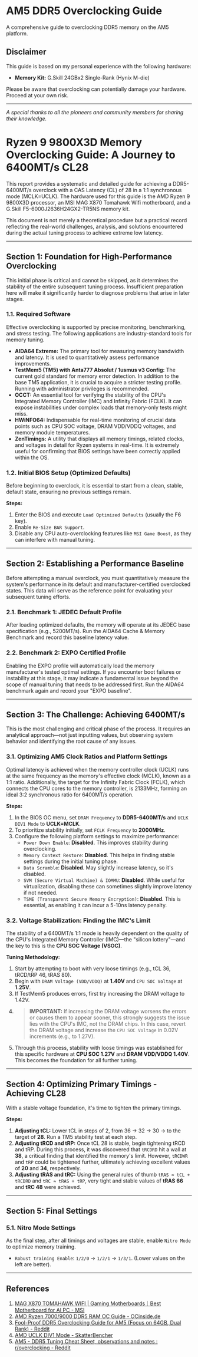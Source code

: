 # AM5 DDR5 Overclocking Guide

A comprehensive guide to overclocking DDR5 memory on the AM5 platform.

## Disclaimer

This guide is based on my personal experience with the following hardware:
* **Memory Kit:** G.Skill 24GBx2 Single-Rank (Hynix M-die)

Please be aware that overclocking can potentially damage your hardware. Proceed at your own risk.

---
*A special thanks to all the pioneers and community members for sharing their knowledge.*


# Ryzen 9 9800X3D Memory Overclocking Guide: A Journey to 6400MT/s CL28

This report provides a systematic and detailed guide for achieving a DDR5-6400MT/s overclock with a CAS Latency (CL) of 28 in a 1:1 synchronous mode (MCLK=UCLK). The hardware used for this guide is the AMD Ryzen 9 9800X3D processor, an MSI MAG X870 Tomahawk Wifi motherboard, and a G.Skill F5-6000J2636H24GX2-TR5NS memory kit.

This document is not merely a theoretical procedure but a practical record reflecting the real-world challenges, analysis, and solutions encountered during the actual tuning process to achieve extreme low latency.

---

## Section 1: Foundation for High-Performance Overclocking

This initial phase is critical and cannot be skipped, as it determines the stability of the entire subsequent tuning process. Insufficient preparation here will make it significantly harder to diagnose problems that arise in later stages.

### 1.1. Required Software

Effective overclocking is supported by precise monitoring, benchmarking, and stress testing. The following applications are industry-standard tools for memory tuning.

* **AIDA64 Extreme:** The primary tool for measuring memory bandwidth and latency. It is used to quantitatively assess performance improvements.
* **TestMem5 (TM5) with Anta777 Absolut / 1usmus v3 Config:** The current gold standard for memory error detection. In addition to the base TM5 application, it is crucial to acquire a stricter testing profile. Running with administrator privileges is recommended.
* **OCCT:** An essential tool for verifying the stability of the CPU's Integrated Memory Controller (IMC) and Infinity Fabric (FCLK). It can expose instabilities under complex loads that memory-only tests might miss.
* **HWiNFO64:** Indispensable for real-time monitoring of crucial data points such as CPU SOC voltage, DRAM VDD/VDDQ voltages, and memory module temperatures.
* **ZenTimings:** A utility that displays all memory timings, related clocks, and voltages in detail for Ryzen systems in real-time. It is extremely useful for confirming that BIOS settings have been correctly applied within the OS.

### 1.2. Initial BIOS Setup (Optimized Defaults)

Before beginning to overclock, it is essential to start from a clean, stable, default state, ensuring no previous settings remain.

**Steps:**
1.  Enter the BIOS and execute `Load Optimized Defaults` (usually the F6 key).
2.  Enable `Re-Size BAR Support`.
3.  Disable any CPU auto-overclocking features like `MSI Game Boost`, as they can interfere with manual tuning.

---

## Section 2: Establishing a Performance Baseline

Before attempting a manual overclock, you must quantitatively measure the system's performance in its default and manufacturer-certified overclocked states. This data will serve as the reference point for evaluating your subsequent tuning efforts.

### 2.1. Benchmark 1: JEDEC Default Profile

After loading optimized defaults, the memory will operate at its JEDEC base specification (e.g., 5200MT/s). Run the AIDA64 Cache & Memory Benchmark and record this baseline latency value.

### 2.2. Benchmark 2: EXPO Certified Profile

Enabling the EXPO profile will automatically load the memory manufacturer's tested optimal settings. If you encounter boot failures or instability at this stage, it may indicate a fundamental issue beyond the scope of manual tuning that needs to be addressed first. Run the AIDA64 benchmark again and record your "EXPO baseline".

---

## Section 3: The Challenge: Achieving 6400MT/s

This is the most challenging and critical phase of the process. It requires an analytical approach—not just inputting values, but observing system behavior and identifying the root cause of any issues.

### 3.1. Optimizing AM5 Clock Ratios and Platform Settings

Optimal latency is achieved when the memory controller clock (UCLK) runs at the same frequency as the memory's effective clock (MCLK), known as a 1:1 ratio. Additionally, the target for the Infinity Fabric Clock (FCLK), which connects the CPU cores to the memory controller, is 2133MHz, forming an ideal 3:2 synchronous ratio for 6400MT/s operation.

**Steps:**
1.  In the BIOS OC menu, set `DRAM Frequency` to **DDR5-6400MT/s** and `UCLK DIV1 Mode` to **UCLK=MCLK**.
2.  To prioritize stability initially, set `FCLK Frequency` to **2000MHz**.
3.  Configure the following platform settings to maximize performance:
    * `Power Down Enable`: **Disabled**. This improves stability during overclocking.
    * `Memory Context Restore`: **Disabled**. This helps in finding stable settings during the initial tuning phase.
    * `Data Scramble`: **Disabled**. May slightly increase latency, so it's disabled.
    * `SVM (Secure Virtual Machine) & IOMMU`: **Disabled**. While useful for virtualization, disabling these can sometimes slightly improve latency if not needed.
    * `TSME (Transparent Secure Memory Encryption)`: **Disabled**. This is essential, as enabling it can incur a 5-10ns latency penalty.

### 3.2. Voltage Stabilization: Finding the IMC's Limit

The stability of a 6400MT/s 1:1 mode is heavily dependent on the quality of the CPU's Integrated Memory Controller (IMC)—the "silicon lottery"—and the key to this is the **CPU SOC Voltage (VSOC)**.

**Tuning Methodology:**
1.  Start by attempting to boot with very loose timings (e.g., tCL 36, tRCD/tRP 46, tRAS 80).
2.  Begin with `DRAM Voltage (VDD/VDDQ)` at **1.40V** and `CPU SOC Voltage` at **1.25V**.
3.  If TestMem5 produces errors, first try increasing the DRAM voltage to 1.42V.
4.  > **IMPORTANT:** If increasing the DRAM voltage worsens the errors or causes them to appear sooner, this strongly suggests the issue lies with the CPU's IMC, not the DRAM chips. In this case, revert the DRAM voltage and increase the `CPU SOC Voltage` in 0.02V increments (e.g., to 1.27V).
5.  Through this process, stability with loose timings was established for this specific hardware at **CPU SOC 1.27V** and **DRAM VDD/VDDQ 1.40V**. This becomes the foundation for all further tuning.

---

## Section 4: Optimizing Primary Timings - Achieving CL28

With a stable voltage foundation, it's time to tighten the primary timings.

**Steps:**
1.  **Adjusting tCL:** Lower tCL in steps of 2, from 36 -> 32 -> 30 -> to the target of **28**. Run a TM5 stability test at each step.
2.  **Adjusting tRCD and tRP:** Once tCL 28 is stable, begin tightening tRCD and tRP. During this process, it was discovered that `tRCDRD` hit a wall at **38**, a critical finding that identified the memory's limit. However, `tRCDWR` and `tRP` could be tightened further, ultimately achieving excellent values of **20** and **34**, respectively.
3.  **Adjusting tRAS and tRC:** Using the general rules of thumb `tRAS ≈ tCL + tRCDRD` and `tRC ≈ tRAS + tRP`, very tight and stable values of **tRAS 66** and **tRC 48** were achieved.

---

## Section 5: Final Settings

### 5.1. Nitro Mode Settings

As the final step, after all timings and voltages are stable, enable `Nitro Mode` to optimize memory training.

* `Robust training Enable`: `1/2/0` -> `1/2/1` -> `1/3/1`. (Lower values on the left are better).

---
## References

1.  [MAG X870 TOMAHAWK WIFI | Gaming Motherboards｜Best Motherboard for AI PC - MSI](https://www.msi.com/Motherboard/MAG-X870-TOMAHAWK-WIFI)
2.  [AMD Ryzen 7000/9000 DDR5 RAM OC Guide - OCinside.de](https://www.ocinside.de/workshop_en/amd_ryzen_7000_9000_ddr5_oc_guide/3/)
3.  [Fool-Proof DDR5 Overclocking Guide for AM5 (Focus on 64GB, Dual Rank) - Reddit](https://www.reddit.com/r/overclocking/comments/1kdhqbm/foolproof_ddr5_overclocking_guide_for_am5_focus/)
4.  [AMD UCLK DIV1 Mode - SkatterBencher](https://skatterbencher.com/amd-uclk-div1-mode/)
5.  [AM5 - DDR5 Tuning Cheat Sheet, observations and notes : r/overclocking - Reddit](https://www.reddit.com/r/overclocking/comments/1k3o7qe/am5_ddr5_tuning_cheat_sheet_observations_and_notes/)
